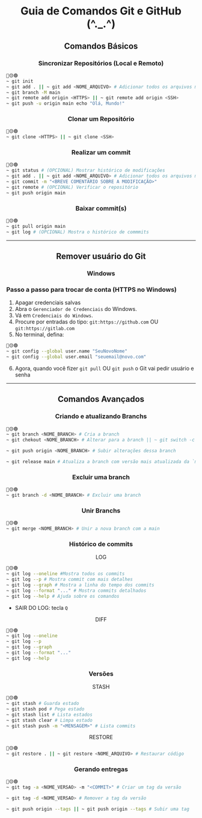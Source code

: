 <h1 align="center"> Guia de Comandos Git e GitHub (^._.^) </h1>

<h2 align="center"> Comandos Básicos </h2>

<h3 align="center"> Sincronizar Repositórios (Local e Remoto) </h3>

```bash
🔴🟡🟢
~ git init
~ git add . || ~ git add <NOME_ARQUIVO> # Adicionar todos os arquivos modificados OU Adicionar o arquivo modificado
~ git branch -M main
~ git remote add origin <HTTPS> || ~ git remote add origin <SSH>
~ git push -u origin main echo "Olá, Mundo!"
```

<h3 align="center"> Clonar um Repositório </h3>

```bash
🔴🟡🟢
~ git clone <HTTPS> || ~ git clone <SSH> 
```

<h3 align="center"> Realizar um commit </h3>

```bash
🔴🟡🟢
~ git status # (OPCIONAL) Mostrar histórico de modificações
~ git add . || ~ git add <NOME_ARQUIVO> # Adicionar todos os arquivos modificados OU Adicionar o arquivo modificado
~ git commit -m "<BREVE COMENTÁRIO SOBRE A MODIFICAÇÃO>"
~ git remote # (OPCIONAL) Verificar o repositório
~ git push origin main
```

<h3 align="center"> Baixar commit(s) </h3>

```bash
🔴🟡🟢
~ git pull origin main
~ git log # (OPCIONAL) Mostra o histórico de commmits
```

---

<h2 align="center"> Remover usuário do Git </h2>

<h3 align="center"> Windows </h3>

### Passo a passo para trocar de conta (HTTPS no Windows)
1. Apagar credenciais salvas
2. Abra o `Gerenciador de Credenciais` do Windows.
3. Vá em `Credenciais do Windows`.
4. Procure por entradas do tipo: `git:https://github.com` OU `git:https://gitlab.com`
5. No terminal, defina:

```bash
🔴🟡🟢
~ git config --global user.name "SeuNovoNome"
~ git config --global user.email "seuemail@novo.com"
```
6. Agora, quando você fizer `git pull` OU `git push` o Git vai pedir usuário e senha

---

<h2 align="center"> Comandos Avançados </h2>

<h3 align="center"> Criando e atualizando Branchs </h3>

```bash
🔴🟡🟢
~ git branch <NOME_BRANCH> # Cria a branch
~ git chekout <NOME_BRANCH> # Alterar para a branch || ~ git switch -c <NOME_BRANCH> # Cria e altera para a branch

~ git push origin <NOME_BRANCH> # Subir alterações dessa branch

~ git release main # Atualiza a branch com versão mais atualizada da `main`
```

<h3 align="center"> Excluir uma branch </h3>

```bash
🔴🟡🟢
~ git branch -d <NOME_BRANCH> # Excluir uma branch
```

<h3 align="center"> Unir Branchs </h3>

```bash
🔴🟡🟢
~ git merge <NOME_BRANCH> # Unir a nova branch com a main
```

<h3 align="center"> Histórico de commits </h3>

<p align="center"> LOG </p>

```bash
🔴🟡🟢
~ git log --oneline #Mostra todos os commits
~ git log --p # Mostra commit com mais detalhes
~ git log --graph # Mostra a linha do tempo dos commits
~ git log --format "..." # Mostra commits detalhados
~ git log --help # Ajuda sobre os comandos
```

- SAIR DO LOG: tecla `Q`

<p align="center"> DIFF </p>

```bash
🔴🟡🟢
~ git log --oneline
~ git log --p
~ git log --graph
~ git log --format "..."
~ git log --help 
```

<h3 align="center"> Versões </h3>

<p align="center"> STASH </p>

```bash
🔴🟡🟢
~ git stash # Guarda estado
~ git stash pod # Pega estado
~ git stash list # Lista estados
~ git stash clear # Limpa estado
~ git stash push -m "<MENSAGEM>" # Lista commits
```

<p align="center"> RESTORE </p>

```bash
🔴🟡🟢
~ git restore . || ~ git restore <NOME_ARQUIVO> # Restaurar código
```

<h3 align="center"> Gerando entregas </h3>

```bash
🔴🟡🟢
~ git tag -a <NOME_VERSAO> -m "<COMMIT>" # Criar um tag da versão

~ git tag -d <NOME_VERSAO> # Remover a tag da versão

~ git push origin --tags || ~ git push origin --tags # Subir uma tag
```


